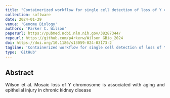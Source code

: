 ```yaml
---
title: "Containerized workflow for single cell detection of loss of Y chromosome and other mosaic chromosomal alterations in chronic kidney disease"
collection: software
date: 2024-01-29
venue: 'Genome Biology'
authors: 'Parker C. Wilson'
paperurl: https://pubmed.ncbi.nlm.nih.gov/38287344/
repourl: https://github.com/p4rkerw/Wilson_GBio_2024
doi: https://doi.org/10.1186/s13059-024-03173-2
tagline: 'Containerized workflow for single cell detection of loss of Y chromosome and other mosaic chromosomal alterations in chronic kidney disease'
type: 'GitHub'
---
```


<h2> Abstract </h2>
<p align= "justify">
Wilson et al. Mosaic loss of Y chromosome is associated with aging and epithelial injury in chronic kidney disease

